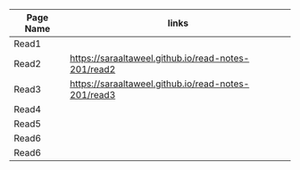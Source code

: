 | Page Name | links |
|-----------|-------|
| Read1     |       |
| Read2     | https://saraaltaweel.github.io/read-notes-201/read2 |
| Read3     | https://saraaltaweel.github.io/read-notes-201/read3 |
| Read4     |       |
| Read5     |       |
| Read6     |       |
| Read6     |       |
